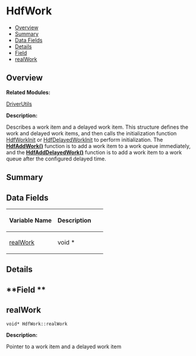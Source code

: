 # HdfWork<a name="ZH-CN_TOPIC_0000001055518088"></a>

-   [Overview](#section351142809165631)
-   [Summary](#section2043918552165631)
-   [Data Fields](#pub-attribs)
-   [Details](#section1104441243165631)
-   [Field](#section659285226165631)
-   [realWork](#a8830d89e775646b48db0beae2af4b561)

## **Overview**<a name="section351142809165631"></a>

**Related Modules:**

[DriverUtils](DriverUtils.md)

**Description:**

Describes a work item and a delayed work item. This structure defines the work and delayed work items, and then calls the initialization function  [HdfWorkInit](DriverUtils.md#gad171adc8eda320fd01049a2b87ea62fb)  or  [HdfDelayedWorkInit](DriverUtils.md#ga55bf669dc6740c65e4d45a4f641db2f1)  to perform initialization. The  **[HdfAddWork\(\)](DriverUtils.md#ga82cc68d656aa17317634b07d49dae160)**  function is to add a work item to a work queue immediately, and the  **[HdfAddDelayedWork\(\)](DriverUtils.md#gaef781ccc1579db3070745088da47b2c5)**  function is to add a work item to a work queue after the configured delayed time. 

## **Summary**<a name="section2043918552165631"></a>

## Data Fields<a name="pub-attribs"></a>

<a name="table1167245409165631"></a>
<table><thead align="left"><tr id="row606093194165631"><th class="cellrowborder" valign="top" width="50%" id="mcps1.1.3.1.1"><p id="p1748378137165631"><a name="p1748378137165631"></a><a name="p1748378137165631"></a>Variable Name</p>
</th>
<th class="cellrowborder" valign="top" width="50%" id="mcps1.1.3.1.2"><p id="p289556143165631"><a name="p289556143165631"></a><a name="p289556143165631"></a>Description</p>
</th>
</tr>
</thead>
<tbody><tr id="row545366609165631"><td class="cellrowborder" valign="top" width="50%" headers="mcps1.1.3.1.1 "><p id="p120536562165631"><a name="p120536562165631"></a><a name="p120536562165631"></a><a href="HdfWork.md#a8830d89e775646b48db0beae2af4b561">realWork</a></p>
</td>
<td class="cellrowborder" valign="top" width="50%" headers="mcps1.1.3.1.2 "><p id="p423599509165631"><a name="p423599509165631"></a><a name="p423599509165631"></a>void * </p>
</td>
</tr>
</tbody>
</table>

## **Details**<a name="section1104441243165631"></a>

## **Field **<a name="section659285226165631"></a>

## realWork<a name="a8830d89e775646b48db0beae2af4b561"></a>

```
void* HdfWork::realWork
```

 **Description:**

Pointer to a work item and a delayed work item 

